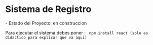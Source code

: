<h1>Sistema de Registro</h1>
- Estado del Proyecto: en construccion

Para ejecutar el sistema debes poner :
`` npm install react (solo es didactico para explicar que va aqui)``
